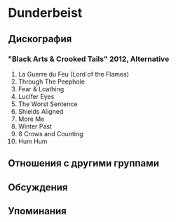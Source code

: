 # Dunderbeist



## Дискография

### "Black Arts & Crooked Tails" 2012, Alternative

01. La Guerre du Feu (Lord of the Flames) 
02. Through The Peephole
03. Fear & Loathing
04. Lucifer Eyes 
05. The Worst Sentence
06. Shields Aligned
07. More Me
08. Winter Past
09. 8 Crows and Counting
10. Hum Hum


## Отношения с другими группами


## Обсуждения


## Упоминания

